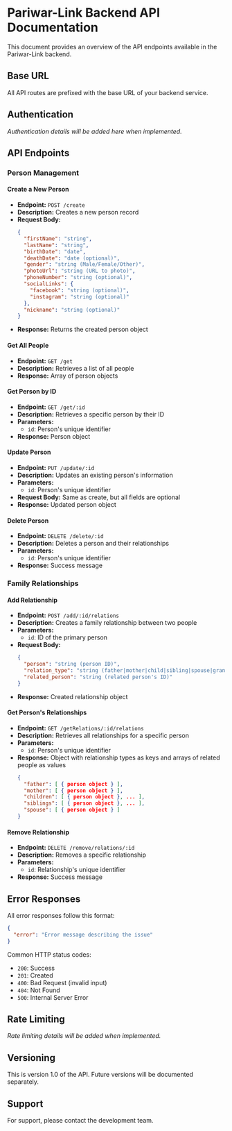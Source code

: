 # Pariwar-Link Backend API Documentation

This document provides an overview of the API endpoints available in the Pariwar-Link backend.

## Base URL

All API routes are prefixed with the base URL of your backend service.

## Authentication

*Authentication details will be added here when implemented.*

## API Endpoints

### Person Management

#### Create a New Person
- **Endpoint:** `POST /create`
- **Description:** Creates a new person record
- **Request Body:**
  ```json
  {
    "firstName": "string",
    "lastName": "string",
    "birthDate": "date",
    "deathDate": "date (optional)",
    "gender": "string (Male/Female/Other)",
    "photoUrl": "string (URL to photo)",
    "phoneNumber": "string (optional)",
    "socialLinks": {
      "facebook": "string (optional)",
      "instagram": "string (optional)"
    },
    "nickname": "string (optional)"
  }
  ```
- **Response:** Returns the created person object

#### Get All People
- **Endpoint:** `GET /get`
- **Description:** Retrieves a list of all people
- **Response:** Array of person objects

#### Get Person by ID
- **Endpoint:** `GET /get/:id`
- **Description:** Retrieves a specific person by their ID
- **Parameters:**
  - `id`: Person's unique identifier
- **Response:** Person object

#### Update Person
- **Endpoint:** `PUT /update/:id`
- **Description:** Updates an existing person's information
- **Parameters:**
  - `id`: Person's unique identifier
- **Request Body:** Same as create, but all fields are optional
- **Response:** Updated person object

#### Delete Person
- **Endpoint:** `DELETE /delete/:id`
- **Description:** Deletes a person and their relationships
- **Parameters:**
  - `id`: Person's unique identifier
- **Response:** Success message

### Family Relationships

#### Add Relationship
- **Endpoint:** `POST /add/:id/relations`
- **Description:** Creates a family relationship between two people
- **Parameters:**
  - `id`: ID of the primary person
- **Request Body:**
  ```json
  {
    "person": "string (person ID)",
    "relation_type": "string (father|mother|child|sibling|spouse|grandfather|grandmother|cousin)",
    "related_person": "string (related person's ID)"
  }
  ```
- **Response:** Created relationship object

#### Get Person's Relationships
- **Endpoint:** `GET /getRelations/:id/relations`
- **Description:** Retrieves all relationships for a specific person
- **Parameters:**
  - `id`: Person's unique identifier
- **Response:** Object with relationship types as keys and arrays of related people as values
  ```json
  {
    "father": [ { person object } ],
    "mother": [ { person object } ],
    "children": [ { person object }, ... ],
    "siblings": [ { person object }, ... ],
    "spouse": [ { person object } ]
  }
  ```

#### Remove Relationship
- **Endpoint:** `DELETE /remove/relations/:id`
- **Description:** Removes a specific relationship
- **Parameters:**
  - `id`: Relationship's unique identifier
- **Response:** Success message

## Error Responses

All error responses follow this format:
```json
{
  "error": "Error message describing the issue"
}
```

Common HTTP status codes:
- `200`: Success
- `201`: Created
- `400`: Bad Request (invalid input)
- `404`: Not Found
- `500`: Internal Server Error

## Rate Limiting

*Rate limiting details will be added when implemented.*

## Versioning

This is version 1.0 of the API. Future versions will be documented separately.

## Support

For support, please contact the development team.
